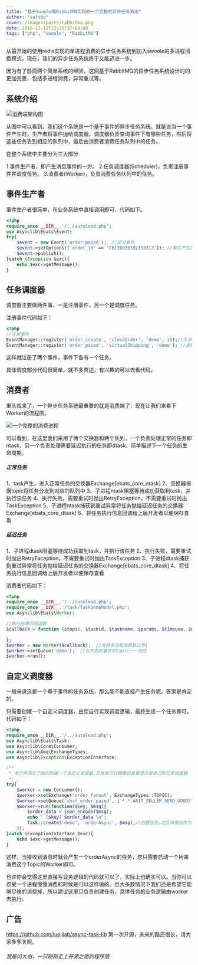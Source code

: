 ```yaml
---
title: "基于Swoole和RabbitMQ实现的一个完整的异步任务系统"
author: "saltbo"
cover: /images/posts/rabbitmq.png
date: 2016-12-13T22:25:37+08:00
tags: ["php", "swoole", "RabbitMQ"] 
---
```


从最开始的使用redis实现的单进程消费的异步任务系统到加入swoole的多进程消费模式，现在，我们的异步任务系统终于又能迈进一步。
<!-- more -->


因为有了前面两个简单系统的经验，这回基于RabbitMQ的异步任务系统设计的的更加完善，包括多进程消费，异常重试等。

## 系统介绍 ##
![消费端架构图](http://upload-images.jianshu.io/upload_images/1846751-5977d285fdbeb5e3.png?imageMogr2/auto-orient/strip%7CimageView2/2/w/1240)

从图中可以看到，我们这个系统是一个基于事件的异步任务系统。就是说当一个事件产生时，生产者将事件抛给调度器，调度器负责查询事件下有哪些任务，然后将这些任务丢到相应的队列中，最后由消费者消费任务队列中的任务。

在整个系统中主要分为三大部分

1.事件生产者，即产生消息事件的一方。
2.任务调度器(Scheduler)，负责注册事件并调度任务。
3.消费者(Worker)，负责消费任务队列中的任务。

## 事件生产者  ##

事件生产者很简单，在业务系统中直接调用即可，代码如下。
```php
<?php
require_once __DIR__.'/../autoload.php';
use Asynclib\Ebats\Event;
try{
    $event = new Event('order_paied');  //定义事件
    $event->setOptions(['order_id' => 'FB138020392193312']); //事件产生的参数
    $event->publish();
}catch (Exception $exc){
    echo $exc->getMessage();
}
```

## 任务调度器 ##

调度器主要做两件事，一是注册事件，另一个是调度任务。

注册事件代码如下：

```php
<?php
//注册事件
EventManager::register('order_create', 'closeOrder', 'demo', 10);//关闭未付款订单(延迟任务)
EventManager::register('order_paied', 'virtualShipping', 'demo'); //虚拟商品自动发货
```
这样就注册了两个事件，事件下各有一个任务。

具体调度部分代码很简单，就不多赘述，有兴趣的可以去看代码。

## 消费者 ##

重头戏来了，一个异步任务系统最重要的就是消费端了，现在让我们来看下Worker的流程图。

![一个完整的消费进程](http://upload-images.jianshu.io/upload_images/1846751-9d6800435a8331db.png?imageMogr2/auto-orient/strip%7CimageView2/2/w/1240)

可以看到，在这里我们采用了两个交换器和两个队列，一个负责处理正常的任务即ntask，另一个负责处理需要延迟执行的任务即dtask。简单描述下一个任务的生命周期。

##### 正常任务
1、task产生，进入正常任务的交换器Exchange[ebats_core_ntask]
2、交换器根据topic将任务分发到对应的队列中
3、子进程ntask阻塞等待成功获取到task，并执行该任务
4、执行失败，需要重试时抛出RetryException，不需要重试时抛出TaskException
5、子进程ntask捕获到重试异常将任务抛给延迟任务的交换器Exchange[ebats_core_dtask]
6、将任务执行信息回调给上层开发者以便保存查看

##### 延迟任务
1、子进程dtask阻塞等待成功获取到task，并执行该任务
2、执行失败，需要重试时抛出RetryException，不需要重试时抛出TaskException
3、子进程dtask捕获到重试异常将任务抛给延迟任务的交换器Exchange[ebats_core_dtask]
4、将任务执行信息回调给上层开发者以便保存查看

消费者代码如下：

```php
<?php
require_once __DIR__.'/../autoload.php';
require_once __DIR__.'/task/TaskDemoModel.php';
use Asynclib\Ebats\Worker;

//执行结果回调函数
$callback = function ($topic, $taskid, $taskname, $params, $timeuse, $message){

};
$worker = new Worker($callback);  //支持多进程消费默认为1
$worker->setQueue('demo');  //队列名和事件的topic一一对应
$worker->run();
```

## 自定义调度器 ##

一般来说这是一个基于事件的任务系统，那么能不能直接产生任务呢。答案是肯定的。

只需要创建一个自定义调度器，由您自行实现调度逻辑，最终生成一个任务即可。代码如下：

```php
<?php
require_once __DIR__.'/../autoload.php';
use Asynclib\Ebats\Task;
use Asynclib\Core\Consumer;
use Asynclib\Amq\ExchangeTypes;
use Asynclib\Exception\ExceptionInterface;

/** 
 * 本示例演示了如何创建一个自定义调度器,开发者可以根据自身需求开发自己的任务调度器
 */
try{
    $worker = new Consumer();
    $worker->setExchange('order_fanout', ExchangeTypes::TOPIC);
    $worker->setQueue('shzf_order_paied', ['*.*.WAIT_SELLER_SEND_GOODS']);
    $worker->run(function($key, $msg){
        $order_data = json_encode($msg);
        echo " [$key] $order_data \n";
        Task::create('demo', 'orderAsync', $msg);//创建任务,之后消息将作为参数由任务接管处理
    });
}catch (ExceptionInterface $exc){
    echo $exc->getMessage();
}
```
这样，当接收到消息时就会产生一个orderAsync的任务，您只需要启动一个用来消费这个Topic的Worker即可。

也许你会觉得这里直接写业务逻辑的代码就可以了，实际上也确实可以。当你可以忍受一个进程慢慢消费的时候是可以这样做的。但大多数情况下我们还是希望它能够尽快的消费掉，所以建议这里只负责创建任务，具体任务的业务逻辑由worker去执行。


## 广告 ##

https://github.com/luojilab/async-task-lib
第一次开源，未来的路还很长，请大家多多关照。


###### *我是闫大伯，一只刚刚走上开源之路的程序猿*


